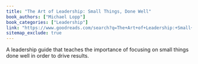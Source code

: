 ```yaml
---
title: "The Art of Leadership: Small Things, Done Well"
book_authors: ["Michael Lopp"]
book_categories: ["Leadership"]
link: "https://www.goodreads.com/search?q=The+Art+of+Leadership:+Small+Things,+Done+Well+Michael+Lopp"
sitemap_exclude: true
---
```


A leadership guide that teaches the importance of focusing on small things done well in order to drive results.
